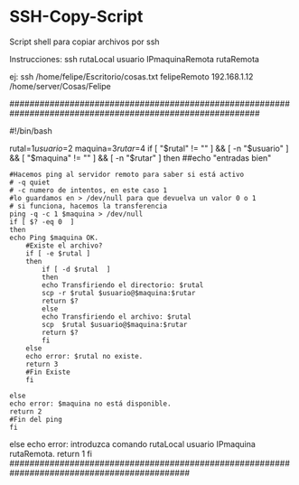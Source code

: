 # SSH-Copy-Script
Script shell para copiar archivos por ssh

Instrucciones:
ssh rutaLocal usuario IPmaquinaRemota rutaRemota

ej: ssh /home/felipe/Escritorio/cosas.txt felipeRemoto 192.168.1.12 /home/server/Cosas/Felipe


##########################################################################################################

#!/bin/bash

rutal=$1
usuario=$2
maquina=$3
rutar=$4
if [ "$rutal" != "" ] && [ -n "$usuario" ] && [  "$maquina" != "" ] && [ -n "$rutar" ]
then
##echo "entradas bien"

	#Hacemos ping al servidor remoto para saber si está activo
	# -q quiet
	# -c numero de intentos, en este caso 1
	#lo guardamos en > /dev/null para que devuelva un valor 0 o 1
	# si funciona, hacemos la transferencia
	ping -q -c 1 $maquina > /dev/null
	if [ $? -eq 0  ]
	then
	echo Ping $maquina OK.
		#Existe el archivo?
		if [ -e $rutal ]
		then
			if [ -d $rutal  ]
			then
			echo Transfiriendo el directorio: $rutal
			scp -r $rutal $usuario@$maquina:$rutar
			return $?
			else
			echo Transfiriendo el archivo: $rutal
			scp  $rutal $usuario@$maquina:$rutar
			return $?
			fi
		else
		echo error: $rutal no existe.
		return 3
		#Fin Existe
		fi

	else
	echo error: $maquina no está disponible.
	return 2
	#Fin del ping
	fi

else
echo error: introduzca comando rutaLocal usuario IPmaquina rutaRemota.
return 1
fi
############################################################################################
